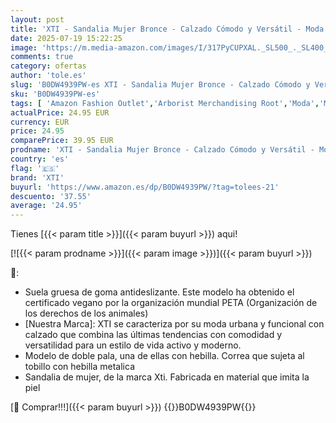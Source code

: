 ```yaml
---
layout: post
title: 'XTI - Sandalia Mujer Bronce - Calzado Cómodo y Versátil - Moda casual - Modelo 14273802  Talla 39 '
date: 2025-07-19 15:22:25
image: 'https://m.media-amazon.com/images/I/317PyCUPXAL._SL500_._SL400_.jpg'
comments: true
category: ofertas
author: 'tole.es'
slug: 'B0DW4939PW-es XTI - Sandalia Mujer Bronce - Calzado Cómodo y Versátil -...'
sku: 'B0DW4939PW-es'
tags: [ 'Amazon Fashion Outlet','Arborist Merchandising Root','Moda','Moda Mujer','Sandalias de vestir para mujer','Sandalias y chanclas para mujer','Self Service','Special Features Stores','Womens Shoes','Zapatos para mujer','c8538d25-3af9-48d3-aeff-5f3ce5572a36_0','c8538d25-3af9-48d3-aeff-5f3ce5572a36_2801','sandalia','xti','🇪🇸', ]
actualPrice: 24.95 EUR
currency: EUR
price: 24.95
comparePrice: 39.95 EUR
prodname: 'XTI - Sandalia Mujer Bronce - Calzado Cómodo y Versátil - Moda casual - Modelo 14273802  Talla 39 '
country: 'es'
flag: '🇪🇸'
brand: 'XTI'
buyurl: 'https://www.amazon.es/dp/B0DW4939PW/?tag=tolees-21'
descuento: '37.55'
average: '24.95'
---
```


Tienes [{{< param title >}}]({{< param buyurl >}}) aqui!

[![{{< param prodname >}}]({{< param image >}})]({{< param buyurl >}})

🔎:

- Suela gruesa de goma antideslizante. Este modelo ha obtenido el certificado vegano por la organización mundial PETA (Organización de los derechos de los animales)
- [Nuestra Marca]: XTI se caracteriza por su moda urbana y funcional con calzado que combina las últimas tendencias con comodidad y versatilidad para un estilo de vida activo y moderno.
- Modelo de doble pala, una de ellas con hebilla. Correa que sujeta al tobillo con hebilla metalica
- Sandalia de mujer, de la marca Xti. Fabricada en material que imita la piel

[🛒 Comprar!!!]({{< param buyurl >}})
{{<world>}}B0DW4939PW{{</world>}}
